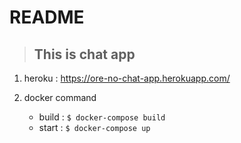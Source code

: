 # README

>## This is chat app

1. heroku : 
https://ore-no-chat-app.herokuapp.com/

2. docker command

    * build : `$ docker-compose build`
    * start : `$ docker-compose up`
